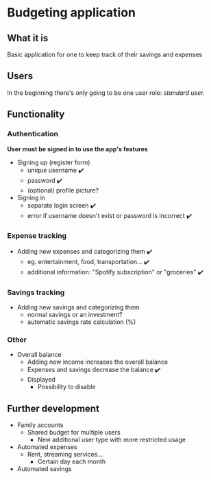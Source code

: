 # Budgeting application

## What it is

Basic application for one to keep track of their savings and expenses

## Users

In the beginning there's only going to be one user role: *standard user.*

## Functionality

### Authentication  

**User must be signed in to use the app's features**  
- Signing up (register form)
  - unique username :heavy_check_mark:
  - password :heavy_check_mark:
  - (optional) profile picture?
- Signing in
  - separate login screen :heavy_check_mark:
  - error if username doesn't exist or password is incorrect :heavy_check_mark:

### Expense tracking  

- Adding new expenses and categorizing them :heavy_check_mark:
  - eg. entertainment, food, transportation... :heavy_check_mark:
  - additional information: "Spotify subscription" or "groceries" :heavy_check_mark:
  
### Savings tracking  

- Adding new savings and categorizing them
  - normal savings or an investment?
  - automatic savings rate calculation (%)

### Other  

- Overall balance
  - Adding new income increases the overall balance
  - Expenses and savings decrease the balance :heavy_check_mark:
  - Displayed
    - Possibility to disable
    
## Further development
- Family accounts
  - Shared budget for multiple users
    - New additional user type with more restricted usage
- Automated expenses
  - Rent, streaming services...
    - Certain day each month
- Automated savings
